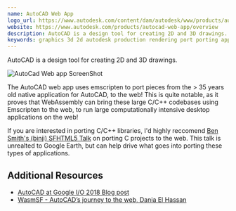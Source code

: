 ```yaml
---
name: AutoCAD Web App
logo_url: https://www.autodesk.com/content/dam/autodesk/www/products/autocad-web-app/overview-page/descriptive-overview/autocad-web-2020-overview-video-poster-1920x1080.jpg
website: https://www.autodesk.com/products/autocad-web-app/overview
description: AutoCAD is a design tool for creating 2D and 3D drawings.
keywords: graphics 3d 2d autodesk production rendering port porting app application native
---
```


AutoCAD is a design tool for creating 2D and 3D drawings.

![AutoCad Web app ScreenShot](https://www.autodesk.com/content/dam/autodesk/www/products/autocad-web-app/overview-page/descriptive-overview/autocad-web-2020-overview-video-poster-1920x1080.jpg)

The AutoCAD web app uses emscripten to port pieces from the > 35 years old native application for AutoCAD, to the web! This is quite notable, as it proves that WebAssembly can bring these large C/C++ codebases using Emscripten to the web, to run large computationally intensive desktop applications on the web!

If you are interested in porting C/C++ libraries, I'd highly reccomend [Ben Smith's (binji) SFHTML5 Talk](https://youtu.be/FQJrcX4Ae8A) on porting C projects to the web. This talk is unrealted to Google Earth, but can help drive what goes into porting these types of applications.

## Additional Resources

- [AutoCAD at Google I/O 2018 Blog post](https://blogs.autodesk.com/autocad/autocad-web-app-google-io-2018/)
- [WasmSF - AutoCAD’s journey to the web, Dania El Hassan](https://youtu.be/BfkL3WgOPdI)

